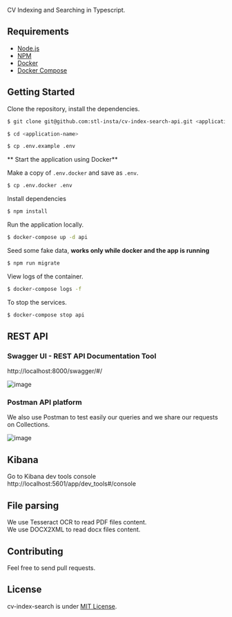 CV Indexing and Searching in Typescript.

## Requirements

- [Node.js](https://yarnpkg.com/en/docs/install)
- [NPM](https://docs.npmjs.com/getting-started/installing-node)
- [Docker](https://docs.docker.com/install/)
- [Docker Compose](https://docs.docker.com/compose/install/)

## Getting Started

Clone the repository, install the dependencies.

```bash
$ git clone git@github.com:stl-insta/cv-index-search-api.git <application-name>

$ cd <application-name>

$ cp .env.example .env
```

** Start the application using Docker**

Make a copy of `.env.docker` and save as `.env`.

```bash
$ cp .env.docker .env
```

Install dependencies
```bash
$ npm install
```

Run the application locally.

```bash
$ docker-compose up -d api
```

Seed some fake data, **works only while docker and the app is running**

```bash
$ npm run migrate
```

View logs of the container.

```bash
$ docker-compose logs -f
```

To stop the services.

```bash
$ docker-compose stop api
```
## REST API
### Swagger UI - REST API Documentation Tool
http://localhost:8000/swagger/#/

![image](https://user-images.githubusercontent.com/28400679/138573576-55565c36-181a-436e-9c01-7d69d5b9ed8d.png)

### Postman API platform
We also use Postman to test easily our queries and we share our requests on Collections. 

![image](https://user-images.githubusercontent.com/28400679/138573586-6195cfaa-204f-44ea-b5d7-194a26287ebd.png)

## Kibana
Go to Kibana dev tools console
http://localhost:5601/app/dev_tools#/console

## File parsing  
We use Tesseract OCR to read PDF files content.  
We use DOCX2XML to read docx files content.  

## Contributing

Feel free to send pull requests.

## License

cv-index-search is under [MIT License](LICENSE).
